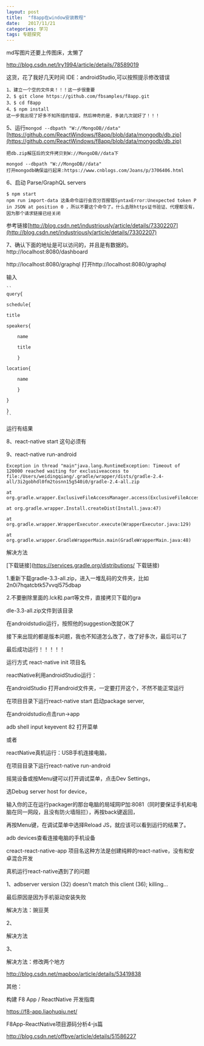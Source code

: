 ```yaml
---
layout: post
title:  "f8app在window安装教程"
date:   2017/11/21 
categories: 学习     
tags: 专题探究 
---
```


md写图片还要上传图床，太懒了

http://blog.csdn.net/lry1994/article/details/78589019

这货，花了我好几天时间
IDE：androidStudio,可以按照提示修改错误

    1、建立一个空的文件夹！！！这一步很重要
    2、$ git clone https://github.com/fbsamples/f8app.git
    3、$ cd f8app
    4、$ npm install
    这一步我出现了好多不知所措的错误，然后神奇的是，多装几次就好了！！！

5、运行``mongod --dbpath "W://MongoDB//data"``
    [https://github.com/ReactWindows/f8app/blob/data/mongodb/db.zip](https://github.com/ReactWindows/f8app/blob/data/mongodb/db.zip)

    把db.zip解压后的文件拷贝到W://MongoDB//data下

    mongod --dbpath "W://MongoDB//data"
    打开mongodb确保运行起来:https://www.cnblogs.com/Joans/p/3706406.html

6、启动 Parse/GraphQL servers

    $ npm start
    npm run import-data 这条命令运行会百分百报错SyntaxError:Unexpected token P in JSON at position 0 ，所以不要这个命令了。什么去除https证书验证、代理都没有，因为那个请求链接已经关闭
   参考链接[http://blog.csdn.net/industriously/article/details/73302207](http://blog.csdn.net/industriously/article/details/73302207)
   



7、确认下面的地址是可以访问的，并且是有数据的。
http://localhost:8080/dashboard

http://localhost:8080/graphql
打开http://localhost:8080/graphql

输入

    ``
    query{

    schedule{

    title

    speakers{

        name

        title

        }

    location{

        name

        }

    }

    }
    ``
运行有结果

8、react-native start  这句必须有

9、react-native run-android

```
Exception in thread "main"java.lang.RuntimeException: Timeout of 120000 reached waiting for exclusiveaccess to file:/Users/weidingqiang/.gradle/wrapper/dists/gradle-2.4-all/3i2gobhdl0fm2tosnn15g540i0/gradle-2.4-all.zip

at org.gradle.wrapper.ExclusiveFileAccessManager.access(ExclusiveFileAccessManager.java:61)

at org.gradle.wrapper.Install.createDist(Install.java:47)

at org.gradle.wrapper.WrapperExecutor.execute(WrapperExecutor.java:129)

at org.gradle.wrapper.GradleWrapperMain.main(GradleWrapperMain.java:48)
```
 

解决方法

[下载链接](https://services.gradle.org/distributions/ 下载链接)

1.重新下载gradle-3.3-all.zip，进入一堆乱码的文件夹，比如2n0i7hqatcbtk57vvql575dbap

2.不要删除里面的.lck和.part等文件，直接拷贝下载的gra

dle-3.3-all.zip文件到该目录


在androidstudio运行，按照他的suggestion改就OK了

接下来出现的都是版本问题，我也不知道怎么改了，改了好多次，最后可以了


最后成功运行！！！！！



运行方式
react-native  init 项目名

reactNative利用androidStudio运行：

在androidStudio 打开android文件夹，一定要打开这个，不然不能正常运行

在项目目录下运行react-native start 启动package server,

在androidstudio点击run->app

adb shell input keyevent 82 打开菜单

 

或者

 

reactNative真机运行：USB手机连接电脑，

在项目目录下运行react-native run-android

摇晃设备或按Menu键可以打开调试菜单，点击Dev Settings，

选Debug server host for device，

输入你的正在运行packager的那台电脑的局域网IP加:8081（同时要保证手机和电脑在同一网段，且没有防火墙阻拦），再按back键返回，

再按Menu键，在调试菜单中选择Reload JS，就应该可以看到运行的结果了。

 

adb devices查看连接电脑的手机设备

 

creact-react-native-app 项目名这种方法是创建纯粹的react-native，没有和安卓混合开发

真机运行react-native遇到了的问题

 

1、adbserver version (32) doesn't match this client (36); killing...

最后原因是因为手机驱动安装失败

解决方法：豌豆荚


2、

解决方法

 

3、

解决方法：修改两个地方

http://blog.csdn.net/mapboo/article/details/53419838

 

 

 

其他：

构建 F8 App / ReactNative 开发指南

https://f8-app.liaohuqiu.net/

 

F8App-ReactNative项目源码分析4-js篇

http://blog.csdn.net/offbye/article/details/51586227

 

